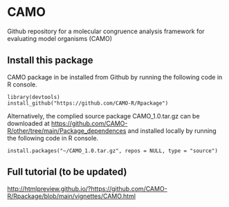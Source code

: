 # CAMO
Github repository for a molecular congruence analysis framework for evaluating model organisms (CAMO)


## Install this package
CAMO package in be installed from Github by running the following code in R console.

```{R}
library(devtools)
install_github("https://github.com/CAMO-R/Rpackage") 
```
Alternatively, the complied source package CAMO_1.0.tar.gz can be downloaded at https://github.com/CAMO-R/other/tree/main/Package_dependences and installed locally by running the following code in R console.

```{R}
install.packages("~/CAMO_1.0.tar.gz", repos = NULL, type = "source")
```

## Full tutorial (to be updated)


http://htmlpreview.github.io/?https://github.com/CAMO-R/Rpackage/blob/main/vignettes/CAMO.html

